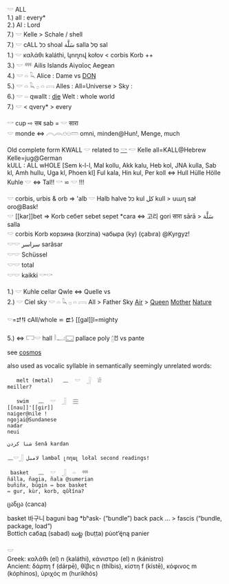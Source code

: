 𓎟 ALL  
1.) all : every*  
2.) Al  : Lord  
7.) 𓎟  Kelle > Schale / shell  
7.) 𓎟  cALL כל‎ shoal سَلَّة‎ salla  סַל‎ sal  
1.) 𓎟  καλάθι kaláthi, կողով kołov < corbis Korb ++  
3.) 𓎟  𓍮 Ailis Islands Αἰγαῖος Aegean  
4.) 𓎟 𓏏 𓆗 Alice : Dame vs [DON](DON)  
5.) 𓎟 𓏏 𓆗 𓊪 𓏏 𓇯 Alles : All=Universe > Sky :  
6.) 𓎟 𓏏 qwallt : [die](die) Welt : whole world  
7.) 𓎟 < qvery* > every  

𓎡 cup ⇨ सब sab = 𓎟 सारा  
𓎟 monde ⇔ 𓇹𓇺𓇸𓇷𓏠 omni, minden@Hun!, Menge, much  

Old complete form KWALL 𓎟 related to [𓎡](𓎡) 𓎢 Kelle all=KALL@Hebrew Kelle=jug@German  
kULL : ALL wHOLE [Sem k-l-l, Mal kollu, Akk kalu, Heb kol, JNA kulla, Sab kl, Amh hullu, Uga kl, Phoen kl] Ful kala, Hin kul, Per koll ⇔ Hull Hülle Hölle Kuhle 𓎟 ⇔ Tal!! 𓎡 ⋍ 𓎟 !!!  

𓎟 corbis, urbis & orb => 'alb 𓎟 Halb halve כל‎ kul  كل‎ kull > սաղ sał oro@Bask!  
𓎟 [[kar]]bet => Korb себет sebet sepet *cara ⇔ 고리 gori सारा sārā > سَلَّة‎ salla  
𓎟 corbis Korb корзина (korzina) чабыра (ky) (çabıra) @Kyrgyz!  
𓎟𓎟 سراسر‎ sarâsar  
𓎟𓎟 Schüssel  
𓎟𓎟 total  
𓎟𓎟 kaikki 𓎡𓎡  

1.) 𓎟 Kuhle cellar Qwle ⇔ Quelle vs  
2.) 𓎟 Ciel sky 𓎟 𓏏 𓆗 𓊪 𓏏 𓇯 All > Father Sky [Air](Air) > [Queen](Queen) [Mother](Mother) [Nature](Nature)  

𓎠=𒄑𒀀 cAll/whole ⋍ 𒆗 [[gal]]l=mighty  

5.) ⇔ 𓉐𓎟 hall 𓎛𓂝[𓉐](𓉐)  pallace poly [𓉺](𓉺)𐁇 vs pante  

see [cosmos](cosmos)  

also used as vocalic syllable in semantically seemingly unrelated words:  

```  
   melt (metal)   𓈖  𓎟  𓃀  𓀀  
meiller?  

   swim   𓈖  𓎟  𓃀  𓈗  
[[nau]]'[[gir]]  
naiger@nile !  
ngojai@Sundanese  
nadar  
neui  

شنا کردن‎ šenâ kardan  

𓈖𓎟𓃀 لامبل‎ lambǝ́l լողալ lołal second readings!  

 basket   𓈖  𓎟  𓃀  𓏏  𓍮  
ñálla, ñagia, ñala @sumerian  
buñiñx, búgin ⇔ box basket  
⇔ gur, kùr, korb, qûłîna?  
```  

ცანცა (canca)  

basket 바구니 baguni bag *bʰask- (“bundle”) back pack ... > fascis (“bundle, package, load”)  
Bottich сабад (sabad) బుట్ట (buṭṭa) pùot’ę́ną panier  

𓎟  
Greek: καλάθι (el) n (kaláthi), κάνιστρο (el) n (kánistro)  
Ancient: δάρπη f (dárpē), θῖβις n (thîbis), κίστη f (kístē), κόφινος m (kóphinos), ὑριχός m (hurikhós)  